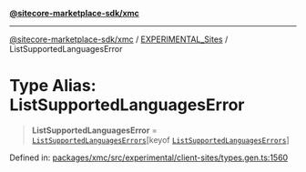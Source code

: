 [**@sitecore-marketplace-sdk/xmc**](../../../../README.md)

***

[@sitecore-marketplace-sdk/xmc](../../../../README.md) / [EXPERIMENTAL\_Sites](../README.md) / ListSupportedLanguagesError

# Type Alias: ListSupportedLanguagesError

> **ListSupportedLanguagesError** = [`ListSupportedLanguagesErrors`](ListSupportedLanguagesErrors.md)\[keyof [`ListSupportedLanguagesErrors`](ListSupportedLanguagesErrors.md)\]

Defined in: [packages/xmc/src/experimental/client-sites/types.gen.ts:1560](https://github.com/Sitecore/marketplace-sdk/blob/main/packages/xmc/src/experimental/client-sites/types.gen.ts#L1560)
